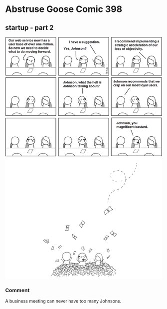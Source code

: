 # Abstruse Goose Comic 398
## startup - part 2

![image](comics/this_business_model_seems_to_work_well.png)
### Comment
A business meeting can never have too many Johnsons.

